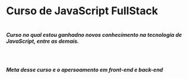 <h1>Curso de JavaScript FullStack<h1>
<h5>Curso no qual estou ganhadno novos conhecimento na tecnologia de JavaScript, entre as demais.</h5>
<br>
<h5>Meta desse curso e o apersoamento em front-end e back-end</h5>
